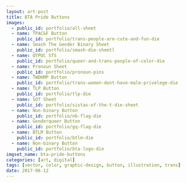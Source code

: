 ```yaml
---
layout: art-post
title: BTA Pride Buttons
images:
  - public_id: portfolio/all-sheet
  - name: TPAC&F Button
    public_id: portfolio/trans-people-are-cute-and-fun-die
  - name: Smash The Gender Binary Sheet
    public_id: portfolio/smash-die-sheetl
  - name: QTPOC STS
    public_id: portfolio/queer-and-trans-people-of-color-die
  - name: Pronoun Sheet
    public_id: portfolio/pronoun-pins
  - name: TWDHMP Button
    public_id: portfolio/trans-women-dont-have-male-privelege-die
  - name: TLP Button
    public_id: portfolio/tlp-die
  - name: SOT Sheet
    public_id: portfolio/sistas-of-the-t-die-sheet
  - name: Non-binary Button
    public_id: portfolio/nb-flag-die
  - name: Genderqueer Button
    public_id: portfolio/gq-flag-die
  - name: BTLM Button
    public_id: portfolio/btlm-die
  - name: Non-binary Button
    public_id: portfolio/bta-logo-die
imgset_name: bta-pride-buttons
categories: [art, digital]
tags: [vector, color, graphic-design, button, illustration, trans]
date: 2017-06-12
---
```


